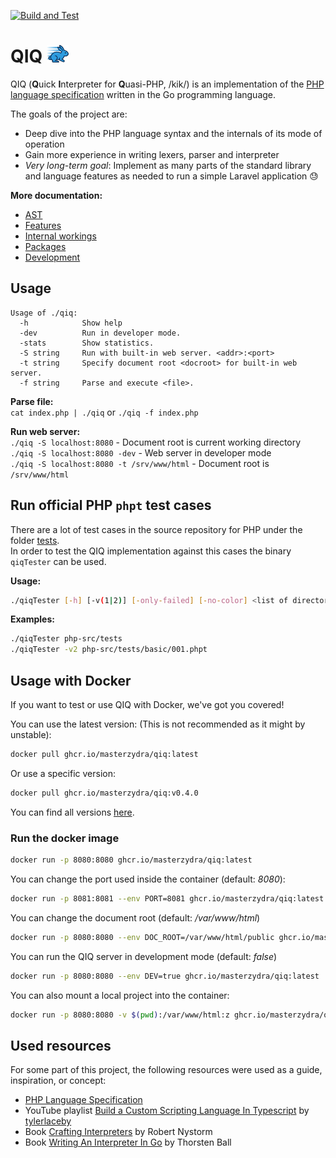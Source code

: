[![Build and Test](https://github.com/MasterZydra/QIQ/actions/workflows/build-and-test.yml/badge.svg)](https://github.com/MasterZydra/QIQ/actions/workflows/build-and-test.yml)
# QIQ <img style="height: 1em;" src="doc/Rabbit.svg">

QIQ (**Q**uick **I**nterpreter for **Q**uasi-PHP, /kik/) is an implementation of the [PHP language specification](https://phplang.org/) written in the Go programming language.

The goals of the project are:
- Deep dive into the PHP language syntax and the internals of its mode of operation
- Gain more experience in writing lexers, parser and interpreter
- *Very long-term goal*: Implement as many parts of the standard library and language features as needed to run a simple Laravel application :sweat:

**More documentation:**
- [AST](doc/AST.md)
- [Features](doc/Features.md)
- [Internal workings](doc/Internal%20workings.md)
- [Packages](doc/Packages.md)
- [Development](doc/Development.md)

## Usage
```
Usage of ./qiq:
  -h            Show help
  -dev          Run in developer mode.
  -stats        Show statistics.
  -S string     Run with built-in web server. <addr>:<port>
  -t string     Specify document root <docroot> for built-in web server.
  -f string     Parse and execute <file>.
```

**Parse file:**  
`cat index.php | ./qiq` or `./qiq -f index.php`

**Run web server:**  
`./qiq -S localhost:8080` - Document root is current working directory  
`./qiq -S localhost:8080 -dev` - Web server in developer mode  
`./qiq -S localhost:8080 -t /srv/www/html` - Document root is `/srv/www/html`

## Run official PHP `phpt` test cases
There are a lot of test cases in the source repository for PHP under the folder [tests](https://github.com/php/php-src/tree/master/tests).  
In order to test the QIQ implementation against this cases the binary `qiqTester` can be used.

**Usage:**
```bash
./qiqTester [-h] [-v(1|2)] [-only-failed] [-no-color] <list of directory or phpt-file>
```

**Examples:**
```bash
./qiqTester php-src/tests
./qiqTester -v2 php-src/tests/basic/001.phpt
```

## Usage with Docker
If you want to test or use QIQ with Docker, we've got you covered!

You can use the latest version: (This is not recommended as it might by unstable):
```bash
docker pull ghcr.io/masterzydra/qiq:latest
```

Or use a specific version:
```bash
docker pull ghcr.io/masterzydra/qiq:v0.4.0
```

You can find all versions [here](https://github.com/MasterZydra/QIQ/pkgs/container/qiq/versions).

### Run the docker image 
```bash
docker run -p 8080:8080 ghcr.io/masterzydra/qiq:latest
```

You can change the port used inside the container (default: *8080*):
```bash
docker run -p 8081:8081 --env PORT=8081 ghcr.io/masterzydra/qiq:latest
```

You can change the document root (default: */var/www/html*)
```bash
docker run -p 8080:8080 --env DOC_ROOT=/var/www/html/public ghcr.io/masterzydra/qiq:latest
```

You can run the QIQ server in development mode (default: *false*)
```bash
docker run -p 8080:8080 --env DEV=true ghcr.io/masterzydra/qiq:latest
```

You can also mount a local project into the container:
```bash
docker run -p 8080:8080 -v $(pwd):/var/www/html:z ghcr.io/masterzydra/qiq:latest
```

## Used resources
For some part of this project, the following resources were used as a guide, inspiration, or concept:
- [PHP Language Specification](https://phplang.org/)
- YouTube playlist [Build a Custom Scripting Language In Typescript](https://www.youtube.com/playlist?list=PL_2VhOvlMk4UHGqYCLWc6GO8FaPl8fQTh) by [tylerlaceby](https://www.youtube.com/@tylerlaceby)
- Book [Crafting Interpreters](https://craftinginterpreters.com/) by Robert Nystorm
- Book [Writing An Interpreter In Go](https://interpreterbook.com/) by Thorsten Ball
